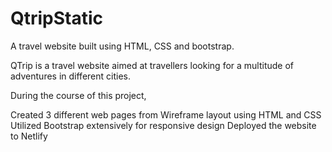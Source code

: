 # QtripStatic
A travel website built using HTML, CSS and bootstrap.


QTrip is a travel website aimed at travellers looking for a multitude of adventures in different cities. 

During the course of this project,

Created 3 different web pages from Wireframe layout using HTML and CSS
Utilized Bootstrap extensively for responsive design
Deployed the website to Netlify
